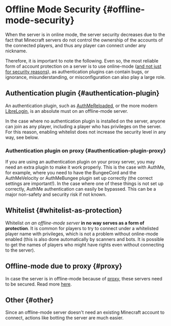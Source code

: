 # Offline Mode Security {#offline-mode-security}
When the server is in online mode, the server security decreases due to the fact that Minecraft servers do not control the ownership of the accounts of the connected players, and thus any player can connect under any nickname.

Therefore, it is important to note the following. Even so, the most reliable form of account protection on a server is to use online-mode ([and not just for security reasons](#offline-mode)), as authentication plugins can contain bugs, or ignorance, misunderstanding, or misconfiguration can also play a large role.

## Authentication plugin {#authentication-plugin}
An authentication plugin, such as [AuthMeReloaded](https://www.spigotmc.org/resources/authmereloaded.6269/), or the more modern [LibreLogin](https://modrinth.com/plugin/libre-login), is an absolute must on an offline-mode server.

In the case where no authentication plugin is installed on the server, anyone can join as any player, including a player who has privileges on the server. For this reason, enabling whitelist does not increase the security level in any way, see below.

### Authentication plugin on proxy {#authentication-plugin-proxy}
If you are using an authentication plugin on your proxy server, you may need an extra plugin to make it work properly. This is the case with AuthMe, for example, where you need to have the BungeeCord and the AuthMeVelocity or AuthMeBungee plugin set up correctly (the correct settings are important!). In the case where one of these things is not set up correctly, AuthMe authentication can easily be bypassed. This can be a major non-safety and security risk if not known.

## Whitelist {#whitelist-as-protection}
Whitelist *on an offline-mode server* **in no way serves as a form of protection**. It is common for players to try to connect under a whitelisted player name with privileges, which is not a problem without online-mode enabled (this is also done automatically by scanners and bots. It is possible to get the names of players who might have rights even without connecting to the server).

## Offline-mode due to proxy {#proxy}
In case the server is in offline-mode because of [proxy](../proxy.md#proxy), these servers need to be secured. Read more [here](../security/proxy.md#proxy-security).

## Other {#other}
Since an offline-mode server doesn't need an existing Minecraft account to connect, actions like botting the server are much easier.